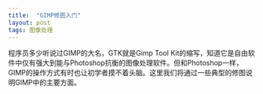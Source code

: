 ```yaml
---
title:  "GIMP修图入门"
layout: post
tags: 图像处理
---
```


程序员多少听说过GIMP的大名，GTK就是Gimp Tool Kit的缩写，知道它是自由软件中仅有强大到能与Photoshop抗衡的图像处理软件。但和Photoshop一样，GIMP的操作方式有时也让初学者摸不着头脑。这里我们将通过一些典型的修图说明GIMP中的主要方面。
